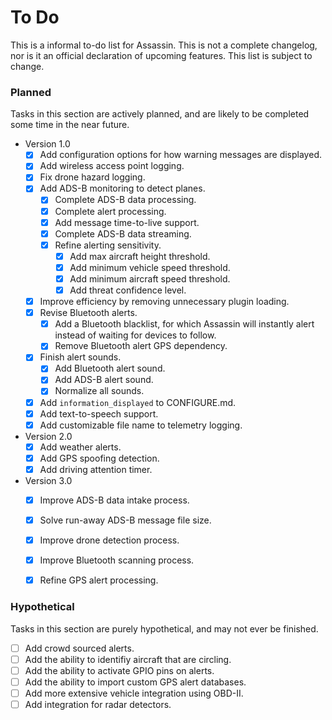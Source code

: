 # To Do

This is a informal to-do list for Assassin. This is not a complete changelog, nor is it an official declaration of upcoming features. This list is subject to change.

### Planned

Tasks in this section are actively planned, and are likely to be completed some time in the near future.

- Version 1.0
    - [X] Add configuration options for how warning messages are displayed.
    - [X] Add wireless access point logging.
    - [X] Fix drone hazard logging.
    - [X] Add ADS-B monitoring to detect planes.
        - [X] Complete ADS-B data processing.
        - [X] Complete alert processing.
        - [X] Add message time-to-live support.
        - [X] Complete ADS-B data streaming.
        - [X] Refine alerting sensitivity.
            - [X] Add max aircraft height threshold.
            - [X] Add minimum vehicle speed threshold.
            - [X] Add minimum aircraft speed threshold.
            - [X] Add threat confidence level.
    - [X] Improve efficiency by removing unnecessary plugin loading.
    - [X] Revise Bluetooth alerts.
        - [X] Add a Bluetooth blacklist, for which Assassin will instantly alert instead of waiting for devices to follow.
        - [X] Remove Bluetooth alert GPS dependency.
    - [X] Finish alert sounds.
        - [X] Add Bluetooth alert sound.
        - [X] Add ADS-B alert sound.
        - [X] Normalize all sounds.
    - [X] Add `information_displayed` to CONFIGURE.md.
    - [X] Add text-to-speech support.
    - [X] Add customizable file name to telemetry logging.
- Version 2.0
    - [X] Add weather alerts.
    - [X] Add GPS spoofing detection.
    - [X] Add driving attention timer.
- Version 3.0
    - [X] Improve ADS-B data intake process.
    - [X] Solve run-away ADS-B message file size.
    - [X] Improve drone detection process.
    - [X] Improve Bluetooth scanning process.
    - [X] Refine GPS alert processing.


### Hypothetical

Tasks in this section are purely hypothetical, and may not ever be finished.

- [ ] Add crowd sourced alerts.
- [ ] Add the ability to identifiy aircraft that are circling.
- [ ] Add the ability to activate GPIO pins on alerts.
- [ ] Add the ability to import custom GPS alert databases.
- [ ] Add more extensive vehicle integration using OBD-II.
- [ ] Add integration for radar detectors.
